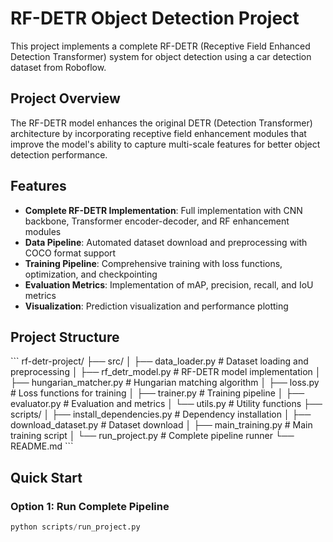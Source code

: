 # RF-DETR Object Detection Project

This project implements a complete RF-DETR (Receptive Field Enhanced Detection Transformer) system for object detection using a car detection dataset from Roboflow.

## Project Overview

The RF-DETR model enhances the original DETR (Detection Transformer) architecture by incorporating receptive field enhancement modules that improve the model's ability to capture multi-scale features for better object detection performance.

## Features

- **Complete RF-DETR Implementation**: Full implementation with CNN backbone, Transformer encoder-decoder, and RF enhancement modules
- **Data Pipeline**: Automated dataset download and preprocessing with COCO format support
- **Training Pipeline**: Comprehensive training with loss functions, optimization, and checkpointing
- **Evaluation Metrics**: Implementation of mAP, precision, recall, and IoU metrics
- **Visualization**: Prediction visualization and performance plotting

## Project Structure

\`\`\`
rf-detr-project/
├── src/
│   ├── data_loader.py          # Dataset loading and preprocessing
│   ├── rf_detr_model.py        # RF-DETR model implementation
│   ├── hungarian_matcher.py    # Hungarian matching algorithm
│   ├── loss.py                 # Loss functions for training
│   ├── trainer.py              # Training pipeline
│   ├── evaluator.py            # Evaluation and metrics
│   └── utils.py                # Utility functions
├── scripts/
│   ├── install_dependencies.py # Dependency installation
│   ├── download_dataset.py     # Dataset download
│   ├── main_training.py        # Main training script
│   └── run_project.py          # Complete pipeline runner
└── README.md
\`\`\`

## Quick Start

### Option 1: Run Complete Pipeline
```python
python scripts/run_project.py
